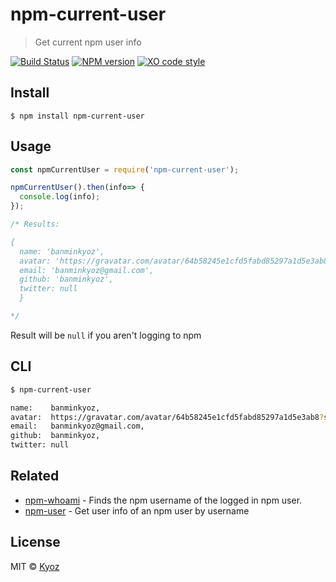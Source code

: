 # npm-current-user 

> Get current npm user info

[![Build Status](https://travis-ci.org/banminkyoz/npm-current-user.svg?branch=master)](https://travis-ci.org/banminkyoz/npm-current-user) [![NPM version](https://badge.fury.io/js/npm-current-user.svg)](http://badge.fury.io/js/npm-current-user) [![XO code style](https://img.shields.io/badge/code_style-XO-5ed9c7.svg)](https://github.com/xojs/xo)

## Install

```
$ npm install npm-current-user
```

## Usage

```js
const npmCurrentUser = require('npm-current-user');

npmCurrentUser().then(info=> {
  console.log(info);
});

/* Results:

{ 
  name: 'banminkyoz',
  avatar: 'https://gravatar.com/avatar/64b58245e1cfd5fabd85297a1d5e3ab8?size=496',
  email: 'banminkyoz@gmail.com',
  github: 'banminkyoz',
  twitter: null 
  }

*/
```

Result will be `null` if you aren't logging to npm

## CLI

```sh
$ npm-current-user

name:    banminkyoz,
avatar:  https://gravatar.com/avatar/64b58245e1cfd5fabd85297a1d5e3ab8?size=496,
email:   banminkyoz@gmail.com,
github:  banminkyoz,
twitter: null
```

## Related

* [npm-whoami](https://github.com/jamestalmage/npm-whoami) - Finds the npm username of the logged in npm user.
* [npm-user](https://github.com/sindresorhus/npm-user) - Get user info of an npm user by username

## License

MIT © [Kyoz](mailto:banminkyoz@gmail.com)